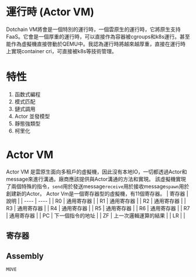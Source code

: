 # 運行時 (Actor VM)
Dotchain VM將會是一個特別的運行時，一個雲原生的運行時，它將原生支持FaaS。它會是一個厚重的運行時，可以直接作為容器被cgroups和k8s運行。甚至能作為虛擬機直接啓動於QEMU中。我認為運行時將越來越厚重，直接在運行時上實現container cri，可直接被k8s等技術管理。

# 特性
1. 函数式編程
2. 模式匹配
3. 鏈式調用
4. Actor 並發模型
5. 靜態強類型
6. 柯里化

# Actor VM
Actor VM 是雲原生面向多租戶的虛擬機，因此沒有本地IO，一切都透過Actor和message來進行溝通。廠商應該提供與Actor溝通的方法和實現。
該虛擬機實現了兩個特殊的指令，`send`用於發送message`receive`用於接收message`spawn`用於創建新的Actor。
Actor Vm是一個寄存器型的虛擬機，有11個寄存器。
| 寄存器 | 說明 |
| ---- | ---- |
| R0 | 通用寄存器 |
| R1 | 通用寄存器 |
| R2 | 通用寄存器 |
| R3 | 通用寄存器 |
| R4 | 通用寄存器 |
| R5 | 通用寄存器 |
| R6 | 通用寄存器 |
| R7 | 通用寄存器 |
| PC | 下一個指令的地址 |
| ZF | 上一次邏輯運算的結果 |
| LR |  |
## 寄存器
## Assembly
```
MOVE 
```

